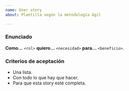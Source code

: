 ```yaml
---
name: User story
about: Plantilla según la metodología ágil

---
```


### Enunciado

**Como...** `<rol>`
**quiero...** `<necesidad>` 
**para...** `<beneficio>`.

### Criterios de aceptación

* Una lista.
* Con todo lo que hay que hacer.
* Para que esta story esté completa.
